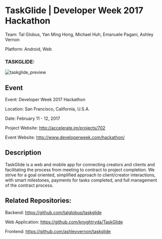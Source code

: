 TaskGlide | Developer Week 2017 Hackathon
=========================================

Team: Tal Globus, Yan Ming Hong, Michael Huh, Emanuele Pagani, Ashley Vernon

Platform: Android, Web

### TASKGLIDE:
![taskglide_preview](https://cloud.githubusercontent.com/assets/1645482/22869608/4d0fd7c4-f155-11e6-92d8-6c7a302040f9.gif)

## Event

Event: Developer Week 2017 Hackathon

Location: San Francisco, California, U.S.A.

Date: February 11 - 12, 2017

Project Website: http://accelerate.im/projects/702

Event Website: http://www.developerweek.com/hackathon/

## Description

TaskGlide is a web and mobile app for connecting creators and clients and facilitating the process from meeting to contract to project completion. We strive for a goal oriented, simplified approach to client/creator interactions, with smart milestones, payments for tasks completed, and full management of the contract process.

## Related Repositories:

Backend: https://github.com/talglobus/taskglide

Web Application: https://github.com/knyghtryda/TaskGlide

Frontend: https://github.com/ashleyvernon/taskglide